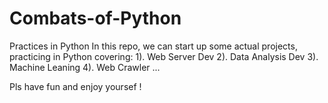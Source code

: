 # Combats-of-Python
Practices in Python
In this repo, we can start up some actual projects, practicing in Python covering:
1). Web Server Dev
2). Data Analysis Dev
3). Machine Leaning 
4). Web Crawler
...

Pls have fun and enjoy yoursef !
